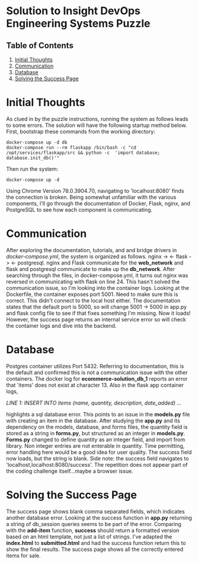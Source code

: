 # Solution to Insight DevOps Engineering Systems Puzzle

## Table of Contents
1. [Initial Thoughts](README.md#initial-thoughts)
2. [Communication](README.md#communication)
3. [Database](README.md#database)
4. [Solving the Success Page](README.md#solving-the-success-page)

# Initial Thoughts

As clued in by the puzzle instructions, running the system as follows leads to some errors. The solution will have the following startup method below. First, bootstrap these commands from the working directory:  

    docker-compose up -d db
    docker-compose run --rm flaskapp /bin/bash -c "cd /opt/services/flaskapp/src && python -c  'import database; database.init_db()'"

Then run the system: 

    docker-compose up -d

Using Chrome Version 78.0.3904.70, navigating to 'localhost:8080' finds the connection is broken. Being somewhat unfamiliar with the various components, I'll go through the documentation of Docker, Flask, nginx, and PostgreSQL to see how each component is communicating. 

# Communication

After exploring the documentation, tutorials, and and bridge drivers in *docker-compose.yml*, the system is organized as follows. nginx -> <- flask -> <- postgresql. nginx and Flask communicate for the **web_network** and flask and postgresql communicate to make up the **db_network**. After searching through the files, in docker-compose.yml, it turns out nginx was reversed in communicating with flask on line 24. This hasn't solved the communication issue, so I'm looking into the container logs. Looking at the Dockerfile, the container exposes port 5001. Need to make sure this is correct. This didn't connect to the local host either. The documentation states that the default port is 5000, so will change 5001 -> 5000 in app.py and flask config file to see if that fixes something I'm missing. Now it loads! However, the success page returns an internal service error so will check the container logs and dive into the backend. 

# Database

Postgres container utilizes Port 5432. Referring to documentation, this is the default and confirmed this is not a communication issue with the other containers. The docker log for         **ecommerce-solution_db_1** reports an error that 'items' does not exist at character 13. Also in the flask app container logs, 

*LINE 1: INSERT INTO items (name, quantity, description, date_added) ...* 

highlights a sql database error. This points to an issue in the **models.py** file with creating an item in the database. After  studying the **app.py** and its dependency on the models, database, and forms files, the quantity field is stored as a string in **forms.py**, but structured as an integer in **models.py**. **Forms.py** changed to define quantity as an integer field, and import from library. Non integer entries are not enterable in quantity. Time permitting, error handling here would be a good idea for user quality. The success field now loads, but the string is blank. Side note: the success field navigates to 'localhost,localhost:8080/success'. The repetition does not appear part of the coding challenge itself...maybe a browser issue. 

# Solving the Success Page

The success page shows blank comma separated fields, which indicates another database error. Looking at the success function in **app.py** returning a string of db_session queries seems to be part of the error. Comparing with the **add-item** function, **success** should return a formatted version based on an html template, not just a list of strings. I've adapted the **index.html** to **submitted.html** and had the success function return this to show the final results. The success page shows all the correctly entered items for sale. 

